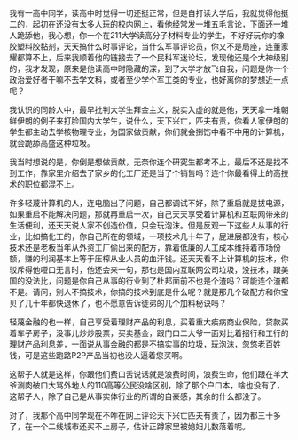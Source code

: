 <p>我有一高中同学，读高中时觉得一切还挺正常，但是自打读大学后，我就觉得他挺二的，起初在还没有太多人玩的校内网上，看他经常发一堆五毛言论，下面还一堆人跪舔他，我心想，你一个在211大学读高分子材料专业的学生，不好好玩你的橡胶塑料胶黏剂，天天搞什么时事评论，当什么军事评论员，你又不是局座，连董家耀都算不上，后来我顺着他的链接去了一个民科军迷论坛，发现他还是个大神级别的，我才发现，原来是他读高中时隐藏的深，到了大学才放飞自我，问题是你一个政治爱好者干嘛不去学文科，或者至少学个军工类的专业，也好离你的梦想近一点呢？</p><p>我认识的同龄人中，最早批判大学生拜金主义，脱实入虚的就是他，天天拿一堆朝鲜伊朗的例子来打脸国内大学生，说什么，天下兴亡，匹夫有责，你看人家伊朗的学生都主动去学核物理专业，为国家做贡献，你们就会捯饬中看不中用的计算机，就会跪舔高盛这种垃圾。</p><p>我当时想说的是，你倒是想做贡献，无奈你连个研究生都考不上，最后不还是找不到工作，靠家里介绍去了家乡的化工厂还是当了个销售吗？连个你最看得上的高技术的职位都混不上。</p><p>许多轻蔑计算机的人，连电脑出了问题，自己都调试不好，除了重启就是拔电源，如果重启不能解决问题，那就再重启一次，自己天天享受着计算机和互联网带来的生活便利，还天天说人家不创造价值，只会玩泡沫。但是反观一下这些人从事的行业，比如搞化工的，你自己所在的领域，一项技术几十年了，屁进展都没有，核心技术还是老板当年从外资工厂偷出来的配方，靠着低廉的人工成本维持着市场份额，赚的利润基本上等于压榨从业人员的血汗钱。还天天看不上计算机的技术，你驳斥得他哑口无言时，他还会来一句，那也是国内互联网公司垃圾，没技术，跟美国的没法比，问题是你自己从事的行业到了杜邦面前不也是个渣吗？可能连个渣都不是。请问，别人不搞技术，你搞的技术到底是什么呢？就是那几个破配方和你宝贝了几十年都快退休了，也不愿意告诉徒弟的几个加料秘诀吗？</p><p>轻蔑金融的也一样，自己享受着理财产品的利息，买着重大疾病商业保险，贷款买着车子房子，没事儿炒炒股票，买卖基金，跟门口二大爷一面对比着招行和工行的理财产品利息差，一面说从事金融的都是不搞实事的垃圾，玩泡沫，忽悠老百姓钱，可是这些跑路P2P产品当初也没人逼着您买啊。</p><p>这帮子人就是这样，你跟他们费口舌说话就是浪费时间，浪费生命，他们跟在羊大爷涮肉破口大骂外地人的110高等公民没啥区别，除了那个户口本，啥也没有了，这帮子人，除了自己是从事实体行业的所谓的自豪感，其余的什么都没了。</p><p>对了，我那个高中同学现在不咋在网上评论天下兴亡匹夫有责了，因为都三十多了，在一个二线城市还买不上房子，估计正蹲家里被媳妇儿数落着呢。</p><p></p>